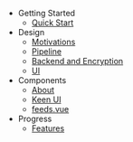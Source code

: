 * Getting Started
	* [Quick Start](/)
* Design
	* [Motivations](./design/motivation.md)
	* [Pipeline](./design/pipeline.md)
	* [Backend and Encryption](./design/backend.md)
	* [UI](./design/ui.md)
* Components	
	* [About](./components/components.md)
	* [Keen UI](./components/keen.md)
	* [feeds.vue](./components/feeds.md)
* Progress
	* [Features](progress.md)
	
	
